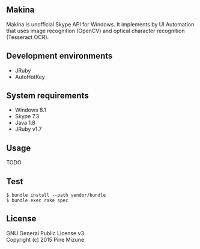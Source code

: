Makina
------

Makina is unofficial Skype API for Windows. It implements by UI Automation that uses image recognition (OpenCV) and optical character recognition (Tesseract OCR).


## Development environments

  - JRuby
  - AutoHotKey


## System requirements

  - Windows 8.1
  - Skype 7.3
  - Java 1.8
  - JRuby v1.7


## Usage
TODO


## Test

```
$ bundle install --path vendor/bundle
$ bundle exec rake spec
```

## License
GNU General Public License v3<br />
Copyright (c) 2015 Pine Mizune

